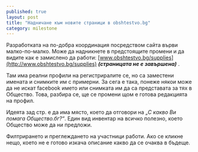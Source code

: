 ```yaml
---
published: true
layout: post
title: "Надничане към новите страници в obshtestvo.bg"
category: milestone
---
```


Разработката на по-добра координация посредством сайта върви малко-по-малко.
Може да надникнете в предстоящите промени и да видите как е замислено
да работи: [www.obshtestvo.bg/supplies](http://www.obshtestvo.bg/supplies) ***(страницата не е завършена)*** .

Там има реални профили на регистриралите се, но са заместени имената
и снимките им с примерни. За сега е така, понеже някои може да не искат
facebook името или снимката им да са представата за тях в Общество. Това, разбира се,
ще се промени щом е готова редакцията на профил.

Идеята зад стр. е да има място, което да отговори на *„С какво Ви помага Общество.бг?“*.
Един вид инвентар на всичко полезно, което Общество може да ни предложи.

Филтрирането и преглеждането на участници работи. Ако се кликне нещо,
което не е готово изкача описание какво да се очаква в бъдеще.
